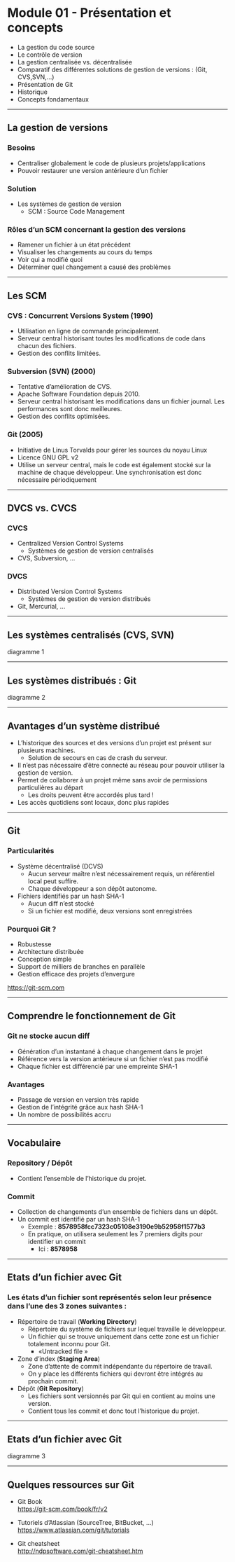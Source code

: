 # Module 01 - Présentation et concepts
- La gestion du code source
- Le contrôle de version
- La gestion centralisée vs. décentralisée
- Comparatif des différentes solutions de gestion de versions : (Git, CVS,SVN,...)
- Présentation de Git
- Historique
- Concepts fondamentaux 

--------
## La gestion de versions
### Besoins
- Centraliser globalement le code de plusieurs projets/applications
- Pouvoir restaurer une version antérieure d’un fichier 
### Solution
- Les systèmes de gestion de version 
    - SCM : Source Code Management
### Rôles d’un SCM concernant la gestion des versions
- Ramener un fichier à un état précédent
- Visualiser les changements au cours du temps
- Voir qui a modifié quoi
- Déterminer quel changement a causé des problèmes
--------
## Les SCM
### CVS : Concurrent Versions System (1990)
 - Utilisation en ligne de commande principalement.
 - Serveur central historisant toutes les modifications de code dans chacun des fichiers.
 - Gestion des conflits limitées.
### Subversion (SVN) (2000)
 - Tentative d’amélioration de CVS.
 - Apache Software Foundation depuis 2010.
 - Serveur central historisant les modifications dans un fichier journal. Les 
performances sont donc meilleures.
 - Gestion des conflits optimisées.
### Git (2005)
- Initiative de Linus Torvalds pour gérer les sources du noyau Linux
- Licence GNU GPL v2
- Utilise un serveur central, mais le code est également stocké sur la machine de 
chaque développeur. Une synchronisation est donc nécessaire périodiquement
--------
## DVCS vs. CVCS
### CVCS 
- Centralized Version Control Systems
    - Systèmes de gestion de version centralisés
- CVS, Subversion, …
### DVCS
- Distributed Version Control Systems
    - Systèmes de gestion de version distribués
- Git, Mercurial, ...
--------
## Les systèmes centralisés (CVS, SVN)

diagramme 1

--------

## Les systèmes distribués : Git


diagramme 2

--------

## Avantages d’un système distribué
- L’historique des sources et des versions d’un projet est présent sur plusieurs 
machines.
    - Solution de secours en cas de crash du serveur.
- Il n’est pas nécessaire d’être connecté au réseau pour pouvoir utiliser la gestion de version.
- Permet de collaborer à un projet même sans avoir de permissions 
particulières au départ
    - Les droits peuvent être accordés plus tard !
- Les accès quotidiens sont locaux, donc plus rapides

--------

## Git

 ### Particularités
- Système décentralisé (DCVS)
    - Aucun serveur maître n’est nécessairement requis, un référentiel local peut suffire.
    - Chaque développeur a son dépôt autonome.
- Fichiers identifiés par un hash SHA-1
    - Aucun diff n’est stocké
    - Si un fichier est modifié, deux versions sont enregistrées
### Pourquoi Git ?
- Robustesse
- Architecture distribuée
- Conception simple
- Support de milliers de branches en parallèle
- Gestion efficace des projets d’envergure
  
 https://git-scm.com

 --------

 ## Comprendre le fonctionnement de Git

### Git ne stocke aucun diff
- Génération d’un instantané à chaque changement dans le projet
- Référence vers la version antérieure si un fichier n’est pas modifié
- Chaque fichier est différencié par une empreinte SHA-1
### Avantages
- Passage de version en version très rapide
- Gestion de l’intégrité grâce aux hash SHA-1
- Un nombre de possibilités accru

--------

## Vocabulaire


### Repository / Dépôt
- Contient l’ensemble de l’historique du projet. 
### Commit
- Collection de changements d’un ensemble de fichiers dans un dépôt.
- Un commit est identifié par un hash SHA-1
    - Exemple : **8578958fcc7323c05108e3190e9b52958f1577b3**
    - En pratique, on utilisera seulement les 7 premiers digits pour identifier un commit
        - Ici : **8578958**

--------
## Etats d’un fichier avec Git
### Les états d’un fichier sont représentés selon leur présence dans l’une des 3 zones suivantes : 
- Répertoire de travail (**Working Directory**)
    - Répertoire du système de fichiers sur lequel travaille le développeur.
    - Un fichier qui se trouve uniquement dans cette zone est un fichier totalement inconnu 
pour Git.
        - «Untracked file »
- Zone d’index (**Staging Area**)
    - Zone d’attente de commit indépendante du répertoire de travail.
    - On y place les différents fichiers qui devront être intégrés au prochain commit.
- Dépôt (**Git Repository**)
    - Les fichiers sont versionnés par Git qui en contient au moins une version.
    - Contient tous les commit et donc tout l’historique du projet.
--------

## Etats d’un fichier avec Git

diagramme 3

--------
## Quelques ressources sur Git
- Git Book  
https://git-scm.com/book/fr/v2

- Tutoriels d’Atlassian (SourceTree, BitBucket, …)  
https://www.atlassian.com/git/tutorials

- Git cheatsheet  
http://ndpsoftware.com/git-cheatsheet.htm